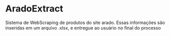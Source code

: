 # AradoExtract
Sistema de WebScraping de produtos do site arado. Essas informações são inseridas em um arquivo .xlsx, e entregue ao usuário no final do processo
